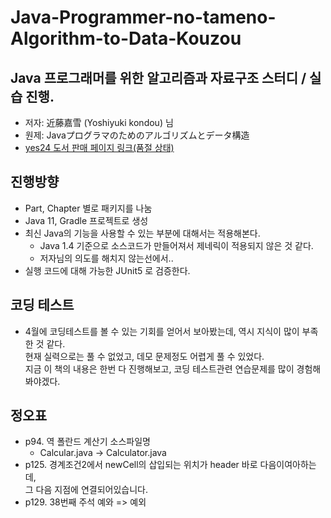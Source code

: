 # Java-Programmer-no-tameno-Algorithm-to-Data-Kouzou

## Java 프로그래머를 위한 알고리즘과 자료구조 스터디 / 실습 진행. 
* 저자: 近藤嘉雪 (Yoshiyuki kondou) 님 
* 원제: Javaプログラマのためのアルゴリズムとデータ構造
* [yes24 도서 판매 페이지 링크(품절 상태)](http://www.yes24.com/Product/Goods/1441332?scode=029)

## 진행방향
* Part, Chapter 별로 패키지를 나눔
* Java 11, Gradle 프로젝트로 생성
* 최신 Java의 기능을 사용할 수 있는 부분에 대해서는 적용해본다.
  * Java 1.4 기준으로 소스코드가 만들어져서 제네릭이 적용되지 않은 것 같다.
  * 저자님의 의도를 해치지 않는선에서..
* 실행 코드에 대해 가능한 JUnit5 로 검증한다.

## 코딩 테스트
* 4월에 코딩테스트를 볼 수 있는 기회를 얻어서 보아봤는데, 역시 지식이 많이 부족한 것 같다.  
  현재 실력으로는 풀 수 없었고, 데모 문제정도 어렵게 풀 수 있었다.  
  지금 이 책의 내용은 한번 다 진행해보고, 코딩 테스트관련 연습문제를 많이 경험해봐야겠다.


## 정오표
* p94. 역 폴란드 계산기 소스파일명
  * Calcular.java -> Calculator.java
* p125. 경계조건2에서 newCell의 삽입되는 위치가 header 바로 다음이여아하는데,  
  그 다음 지점에 연결되어있습니다.
* p129. 38번째 주석  예와 => 예외


